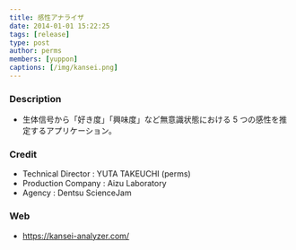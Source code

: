 ```yaml
---
title: 感性アナライザ
date: 2014-01-01 15:22:25
tags: [release]
type: post
author: perms
members: [yuppon]
captions: [/img/kansei.png]
---
```


### Description

* 生体信号から「好き度」「興味度」など無意識状態における 5 つの感性を推定するアプリケーション。

### Credit

* Technical Director : YUTA TAKEUCHI (perms)
* Production Company : Aizu Laboratory
* Agency : Dentsu ScienceJam

### Web

* https://kansei-analyzer.com/
